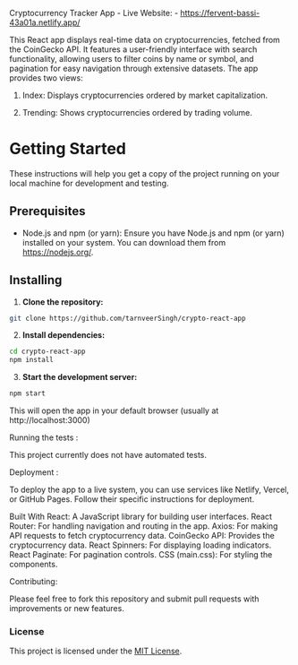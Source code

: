 Cryptocurrency Tracker App - Live  Website: - https://fervent-bassi-43a01a.netlify.app/

This React app displays real-time data on cryptocurrencies, fetched from the CoinGecko API. It features a user-friendly interface with search functionality, allowing users to filter coins by name or symbol, and pagination for easy navigation through extensive datasets.  The app provides two views:

1. Index: Displays cryptocurrencies ordered by market capitalization.

2. Trending: Shows cryptocurrencies ordered by trading volume.

# Getting Started

These instructions will help you get a copy of the project running on your local machine for development and testing.

## Prerequisites

*   Node.js and npm (or yarn): Ensure you have Node.js and npm (or yarn) installed on your system. You can download them from https://nodejs.org/.

## Installing

1.  **Clone the repository:**

```bash
git clone https://github.com/tarnveerSingh/crypto-react-app
```

2.  **Install dependencies:**

```bash
cd crypto-react-app
npm install
```

3. **Start the development server:**

```bash
npm start
```
This will open the app in your default browser (usually at http://localhost:3000)

Running the tests :

This project currently does not have automated tests.

Deployment :

To deploy the app to a live system, you can use services like Netlify, Vercel, or GitHub Pages. Follow their specific instructions for deployment.

Built With
React: A JavaScript library for building user interfaces.
React Router: For handling navigation and routing in the app.
Axios: For making API requests to fetch cryptocurrency data.
CoinGecko API: Provides the cryptocurrency data.
React Spinners: For displaying loading indicators.
React Paginate: For pagination controls.
CSS (main.css): For styling the components.

Contributing: 

Please feel free to fork this repository and submit pull requests with improvements or new features.





### License
This project is licensed under the [MIT License](LICENSE).


